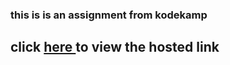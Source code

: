 ### this is is an assignment from kodekamp
## click <a href ="https://taofikatpurity01.github.io/flex-living/"> here </a> to view the hosted link
